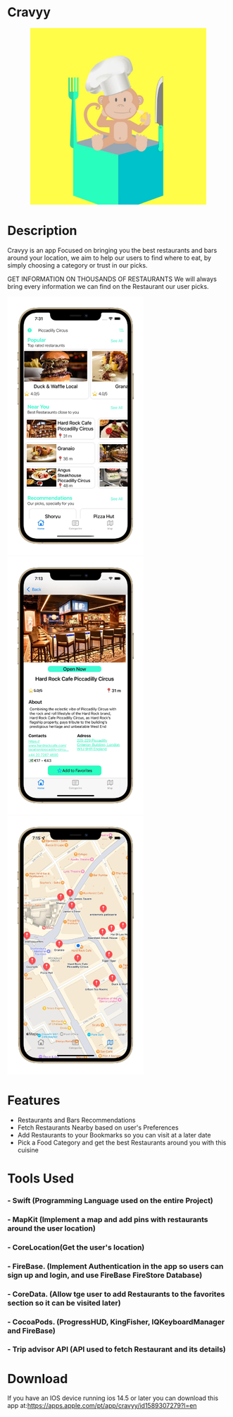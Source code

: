 # Cravyy

<p align="center">
   <img src="screenshots/logo.jpg" width="400" alt="[]"/>
</p>

# Description

Cravyy is an app Focused on bringing you the best restaurants and bars around your location, we aim to help our users to find where to eat, by simply choosing a category or trust in our picks.


GET INFORMATION ON THOUSANDS OF RESTAURANTS
We will always bring every information we can find on the Restaurant our user picks.






<p float="left">
  <img src="screenshots/ss3.jpg" width="310" />
  <img src="screenshots/ss1.jpg" width="310" /> 
  <img src="screenshots/ss2.jpg" width="310" />
</p>

# Features
- Restaurants and Bars Recommendations
- Fetch Restaurants Nearby based on user's Preferences
- Add Restaurants to your Bookmarks so you can visit at a later date
- Pick a Food Category and get the best Restaurants around you with this cuisine


# Tools Used
### -  Swift  (Programming Language used on the entire Project)
### - MapKit  (Implement a map and add pins with restaurants around the user location)
### - CoreLocation(Get the user's location)
### - FireBase. (Implement Authentication in the app so users can sign up and login, and use FireBase FireStore Database)
### - CoreData. (Allow tge user to add Restaurants to the favorites section so it can be visited later)
### - CocoaPods. (ProgressHUD, KingFisher, IQKeyboardManager and FireBase)
### - Trip advisor API  (API used to fetch Restaurant and its details)
# Download
If you have an IOS device running ios 14.5 or later you can download this app at:https://apps.apple.com/pt/app/cravyy/id1589307279?l=en



